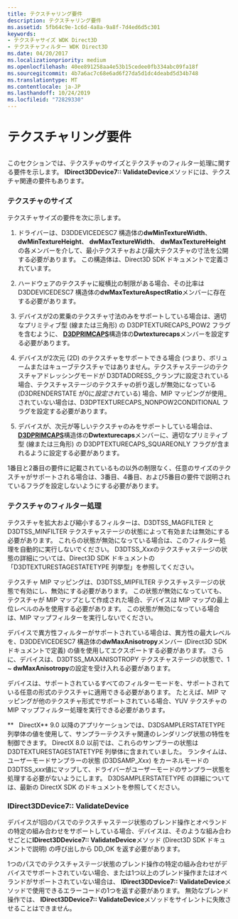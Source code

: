 ```yaml
---
title: テクスチャリング要件
description: テクスチャリング要件
ms.assetid: 5fb64c9e-1c6d-4a8a-9a8f-7d4ed6d5c301
keywords:
- テクスチャサイズ WDK Direct3D
- テクスチャフィルター WDK Direct3D
ms.date: 04/20/2017
ms.localizationpriority: medium
ms.openlocfilehash: 40ee891258aa4e53b15cedee0fb334abc09fa18f
ms.sourcegitcommit: 4b7a6ac7c68e6ad6f27da5d1dc4deabd5d34b748
ms.translationtype: MT
ms.contentlocale: ja-JP
ms.lasthandoff: 10/24/2019
ms.locfileid: "72829330"
---
```

# <a name="texturing-requirements"></a>テクスチャリング要件


## <span id="ddk_texturing_requirements_gg"></span><span id="DDK_TEXTURING_REQUIREMENTS_GG"></span>


このセクションでは、テクスチャのサイズとテクスチャのフィルター処理に関する要件を示します。 **IDirect3DDevice7:: ValidateDevice**メソッドには、テクスチャ関連の要件もあります。

### <a name="span-idtexture_sizesspanspan-idtexture_sizesspantexture-sizes"></a><span id="texture_sizes"></span><span id="TEXTURE_SIZES"></span>テクスチャのサイズ

テクスチャサイズの要件を次に示します。

1.  ドライバーは、D3DDEVICEDESC7 構造体の**dwMinTextureWidth**、 **dwMinTextureHeight**、 **dwMaxTextureWidth**、 **dwMaxTextureHeight**の各メンバーを介して、最小テクスチャおよび最大テクスチャの寸法を公開する必要があります。 この構造体は、Direct3D SDK ドキュメントで定義されています。

2.  ハードウェアのテクスチャに縦横比の制限がある場合、その比率は D3DDEVICEDESC7 構造体の**dwMaxTextureAspectRatio**メンバーに存在する必要があります。

3.  デバイスが2の累乗のテクスチャ寸法のみをサポートしている場合は、適切なプリミティブ型 (線または三角形) の D3DPTEXTURECAPS\_POW2 フラグを含むように、 [**D3DPRIMCAPS**](https://docs.microsoft.com/windows-hardware/drivers/ddi/d3dcaps/ns-d3dcaps-_d3dprimcaps)構造体の**Dwtexturecaps**メンバーを設定する必要があります。

4.  デバイスが2次元 (2D) のテクスチャをサポートできる場合 (つまり、ボリュームまたはキューブテクスチャではありません。テクスチャステージのテクスチャアドレッシングモードが D3DTADDRESS\_クランプに設定されている場合、テクスチャステージのテクスチャの折り返しが無効になっている (D3DRENDERSTATE が0に*設定され*ている) 場合、MIP マッピングが使用\_されていない場合は、D3DPTEXTURECAPS\_NONPOW2CONDITIONAL フラグを設定する必要があります。

5.  デバイスが、次元が等しいテクスチャのみをサポートしている場合は、 [**D3DPRIMCAPS**](https://docs.microsoft.com/windows-hardware/drivers/ddi/d3dcaps/ns-d3dcaps-_d3dprimcaps)構造体の**Dwtexturecaps**メンバーに、適切なプリミティブ型 (線または三角形) の D3DPTEXTURECAPS\_SQUAREONLY フラグが含まれるように設定する必要があります。

1番目と2番目の要件に記載されているもの以外の制限なく、任意のサイズのテクスチャがサポートされる場合は、3番目、4番目、および5番目の要件で説明されているフラグを設定しないようにする必要があります。

### <a name="span-idtexture_filteringspanspan-idtexture_filteringspantexture-filtering"></a><span id="texture_filtering"></span><span id="TEXTURE_FILTERING"></span>テクスチャのフィルター処理

テクスチャを拡大および縮小するフィルターは、D3DTSS\_MAGFILTER と D3DTSS\_MINFILTER テクスチャステージの状態によって有効または無効にする必要があります。 これらの状態が無効になっている場合は、このフィルター処理を自動的に実行しないでください。 D3DTSS\_*Xxx*のテクスチャステージの状態の詳細については、Direct3D SDK ドキュメントの「D3DTEXTURESTAGESTATETYPE 列挙型」を参照してください。

テクスチャ MIP マッピングは、D3DTSS\_MIPFILTER テクスチャステージの状態で有効にし、無効にする必要があります。 この状態が無効になっていても、テクスチャが MIP マップとして作成された場合、デバイスは MIP マップの最上位レベルのみを使用する必要があります。 この状態が無効になっている場合は、MIP マップフィルターを実行しないでください。

デバイスで異方性フィルターがサポートされている場合は、異方性の最大レベルを、D3DDEVICEDESC7 構造体の**dwMaxAnisotropy**メンバー (Direct3D SDK ドキュメントで定義) の値を使用してエクスポートする必要があります。 さらに、デバイスは、D3DTSS\_MAXANISOTROPY テクスチャステージの状態で、1 ~ **dwMaxAnisotropy**の設定を受け入れる必要があります。

デバイスは、サポートされているすべてのフィルターモードを、サポートされている任意の形式のテクスチャに適用できる必要があります。 たとえば、MIP マッピングが他のテクスチャ形式でサポートされている場合、YUV テクスチャの MIP マップフィルター処理を実行できる必要があります。

**   DirectX** 9.0 以降のアプリケーションでは、D3DSAMPLERSTATETYPE 列挙体の値を使用して、サンプラーテクスチャ関連のレンダリング状態の特性を制御できます。 DirectX 8.0 以前では、これらのサンプラーの状態は D3DTEXTURESTAGESTATETYPE 列挙体に含まれていました。 ランタイムは、ユーザーモードサンプラーの状態 (D3DSAMP\_*Xxx*) をカーネルモードの D3DTSS\_*xxx*値にマップして、ドライバーがユーザーモードのサンプラー状態を処理する必要がないようにします。 D3DSAMPLERSTATETYPE の詳細については、最新の DirectX SDK のドキュメントを参照してください。

 

### <a name="span-ididirect3ddevice7_validatedevicespanspan-ididirect3ddevice7_validatedevicespanidirect3ddevice7validatedevice"></a><span id="idirect3ddevice7_validatedevice"></span><span id="IDIRECT3DDEVICE7_VALIDATEDEVICE"></span>IDirect3DDevice7:: ValidateDevice

デバイスが1回のパスでのテクスチャステージ状態のブレンド操作とオペランドの特定の組み合わせをサポートしている場合、デバイスは、そのような組み合わせごとに**IDirect3DDevice7:: ValidateDevice**メソッド (Direct3D SDK ドキュメントで説明) の呼び出しから DD\_OK を返す必要があります。

1つのパスでのテクスチャステージ状態のブレンド操作の特定の組み合わせがデバイスでサポートされていない場合、または1つ以上のブレンド操作またはオペランドがサポートされていない場合は、 **IDirect3DDevice7:: ValidateDevice**メソッドで使用できるエラーコードの1つを返す必要があります。 無効なブレンド操作では、 **IDirect3DDevice7:: ValidateDevice**メソッドをサイレントに失敗させることはできません。

 

 





